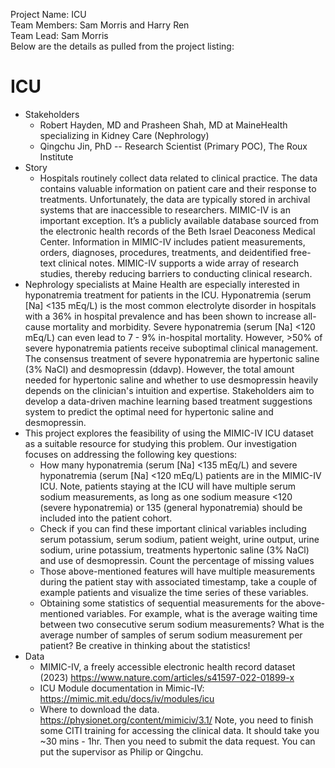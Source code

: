 Project Name: ICU 
\
Team Members: Sam Morris and Harry Ren
\
Team Lead: Sam Morris
\
Below are the details as pulled from the project listing:
# ICU

* Stakeholders
  * Robert Hayden, MD and Prasheen Shah, MD at MaineHealth specializing in Kidney Care (Nephrology)
  * Qingchu Jin, PhD -- Research Scientist (Primary POC), The Roux Institute
* Story
  * Hospitals routinely collect data related to clinical practice. The data contains valuable information on patient care and their response to treatments. Unfortunately, the data are typically stored in archival systems that are inaccessible to researchers. MIMIC-IV is an important exception. It’s a publicly available database sourced from the electronic health records of the Beth Israel Deaconess Medical Center. Information in MIMIC-IV includes patient measurements, orders, diagnoses, procedures, treatments, and deidentified free-text clinical notes. MIMIC-IV supports a wide array of research studies, thereby reducing barriers to conducting clinical research.
* Nephrology specialists at Maine Health are especially interested in hyponatremia treatment for patients in the ICU. Hyponatremia (serum [Na] <135 mEq/L) is the most common electrolyte disorder in hospitals with a 36% in hospital prevalence and has been shown  to increase all-cause mortality and morbidity. Severe hyponatremia (serum [Na] <120 mEq/L) can even lead to 7 - 9% in-hospital mortality. However, >50% of severe hyponatremia patients receive suboptimal clinical management. The consensus treatment of severe hyponatremia are hypertonic saline (3% NaCI) and desmopressin (ddavp). However, the total amount needed for hypertonic saline and whether to use desmopressin heavily depends on the clinician's intuition and expertise. Stakeholders aim to develop a data-driven machine learning based treatment suggestions system to  predict the optimal need for hypertonic saline and desmopressin.
* This project explores the feasibility of using the MIMIC-IV ICU dataset as a suitable resource for studying this problem. Our investigation focuses on addressing the following key questions:
  * How many hyponatremia (serum [Na] <135 mEq/L) and severe hyponatremia (serum [Na] <120 mEq/L) patients are in the MIMIC-IV ICU. Note, patients staying at the ICU will have multiple serum sodium measurements, as long as one sodium measure <120 (severe hyponatremia)  or 135 (general hyponatremia) should be included into the patient cohort.
  * Check if you can find these important clinical variables including serum potassium, serum sodium, patient weight, urine output, urine sodium, urine potassium, treatments hypertonic saline (3% NaCl) and use of desmopressin. Count the percentage of missing values
  * Those above-mentioned features will have multiple measurements during the patient stay with associated timestamp, take a couple of example patients and visualize the time series of these variables.
  * Obtaining some statistics of sequential measurements for the above-mentioned variables. For example, what is the average waiting time between two consecutive serum sodium measurements? What is the average number of samples of serum sodium measurement per patient? Be creative in thinking about the statistics!
* Data
  * MIMIC-IV, a freely accessible electronic health record dataset (2023) https://www.nature.com/articles/s41597-022-01899-x
  * ICU Module documentation in Mimic-IV: https://mimic.mit.edu/docs/iv/modules/icu
  * Where to download the data. https://physionet.org/content/mimiciv/3.1/ Note, you need to finish some CITI training for accessing the clinical data. It should take you ~30 mins - 1hr. Then you need to submit the data request. You can put the supervisor as Philip or Qingchu.
